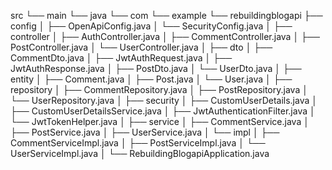 src
└── main
    └── java
        └── com
            └── example
                └── rebuildingblogapi
                    ├── config
                    │   ├── OpenApiConfig.java
                    │   └── SecurityConfig.java
                    │
                    ├── controller
                    │   ├── AuthController.java
                    │   ├── CommentController.java
                    │   ├── PostController.java
                    │   └── UserController.java
                    │
                    ├── dto
                    │   ├── CommentDto.java
                    │   ├── JwtAuthRequest.java
                    │   ├── JwtAuthResponse.java
                    │   ├── PostDto.java
                    │   └── UserDto.java
                    │
                    ├── entity
                    │   ├── Comment.java
                    │   ├── Post.java
                    │   └── User.java
                    │
                    ├── repository
                    │   ├── CommentRepository.java
                    │   ├── PostRepository.java
                    │   └── UserRepository.java
                    │
                    ├── security
                    │   ├── CustomUserDetails.java
                    │   ├── CustomUserDetailsService.java
                    │   ├── JwtAuthenticationFilter.java
                    │   └── JwtTokenHelper.java
                    │
                    ├── service
                    │   ├── CommentService.java
                    │   ├── PostService.java
                    │   ├── UserService.java
                    │   └── impl
                    │       ├── CommentServiceImpl.java
                    │       ├── PostServiceImpl.java
                    │       └── UserServiceImpl.java
                    │
                    └── RebuildingBlogapiApplication.java
